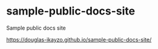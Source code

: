 # sample-public-docs-site
Sample public docs site

https://douglas-ikayzo.github.io/sample-public-docs-site/
